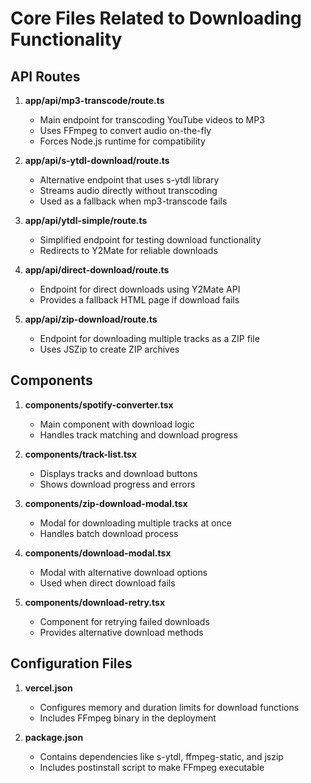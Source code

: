 # Core Files Related to Downloading Functionality

## API Routes

1. **app/api/mp3-transcode/route.ts**
   - Main endpoint for transcoding YouTube videos to MP3
   - Uses FFmpeg to convert audio on-the-fly
   - Forces Node.js runtime for compatibility

2. **app/api/s-ytdl-download/route.ts**
   - Alternative endpoint that uses s-ytdl library
   - Streams audio directly without transcoding
   - Used as a fallback when mp3-transcode fails

3. **app/api/ytdl-simple/route.ts**
   - Simplified endpoint for testing download functionality
   - Redirects to Y2Mate for reliable downloads

4. **app/api/direct-download/route.ts**
   - Endpoint for direct downloads using Y2Mate API
   - Provides a fallback HTML page if download fails

5. **app/api/zip-download/route.ts**
   - Endpoint for downloading multiple tracks as a ZIP file
   - Uses JSZip to create ZIP archives

## Components

1. **components/spotify-converter.tsx**
   - Main component with download logic
   - Handles track matching and download progress

2. **components/track-list.tsx**
   - Displays tracks and download buttons
   - Shows download progress and errors

3. **components/zip-download-modal.tsx**
   - Modal for downloading multiple tracks at once
   - Handles batch download process

4. **components/download-modal.tsx**
   - Modal with alternative download options
   - Used when direct download fails

5. **components/download-retry.tsx**
   - Component for retrying failed downloads
   - Provides alternative download methods

## Configuration Files

1. **vercel.json**
   - Configures memory and duration limits for download functions
   - Includes FFmpeg binary in the deployment

2. **package.json**
   - Contains dependencies like s-ytdl, ffmpeg-static, and jszip
   - Includes postinstall script to make FFmpeg executable
